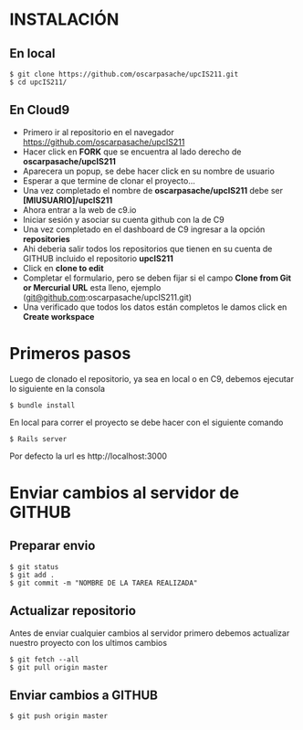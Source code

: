 # INSTALACIÓN

## En local
```
$ git clone https://github.com/oscarpasache/upcIS211.git
$ cd upcIS211/
```

## En Cloud9
- Primero ir al repositorio en el navegador https://github.com/oscarpasache/upcIS211
- Hacer click en __FORK__ que se encuentra al lado derecho de __oscarpasache/upcIS211__
- Aparecera un popup, se debe hacer click en su nombre de usuario
- Esperar a que termine de clonar el proyecto...
- Una vez completado el nombre de __oscarpasache/upcIS211__ debe ser __[MIUSUARIO]/upcIS211__
- Ahora entrar a la web de c9.io
- Iniciar sesión y asociar su cuenta github con la de C9
- Una vez completado en el dashboard de C9 ingresar a la opción __repositories__
- Ahi deberia salir todos los repositorios que tienen en su cuenta de GITHUB incluido el repositorio __upcIS211__
- Click en __clone to edit__
- Completar el formulario, pero se deben fijar si el campo __Clone from Git or Mercurial URL__ esta lleno, ejemplo (git@github.com:oscarpasache/upcIS211.git)
- Una verificado que todos los datos están completos le damos click en __Create workspace__

# Primeros pasos
Luego de clonado el repositorio, ya sea en local o en C9, debemos ejecutar lo siguiente en la consola
```
$ bundle install
```
En local para correr el proyecto se debe hacer con el siguiente comando
```
$ Rails server
```
Por defecto la url es http://localhost:3000

# Enviar cambios al servidor de GITHUB
## Preparar envio
```
$ git status
$ git add .
$ git commit -m "NOMBRE DE LA TAREA REALIZADA"
```
## Actualizar repositorio
Antes de enviar cualquier cambios al servidor primero debemos actualizar nuestro proyecto con los ultimos cambios
```
$ git fetch --all
$ git pull origin master
```
## Enviar cambios a GITHUB
```
$ git push origin master
```